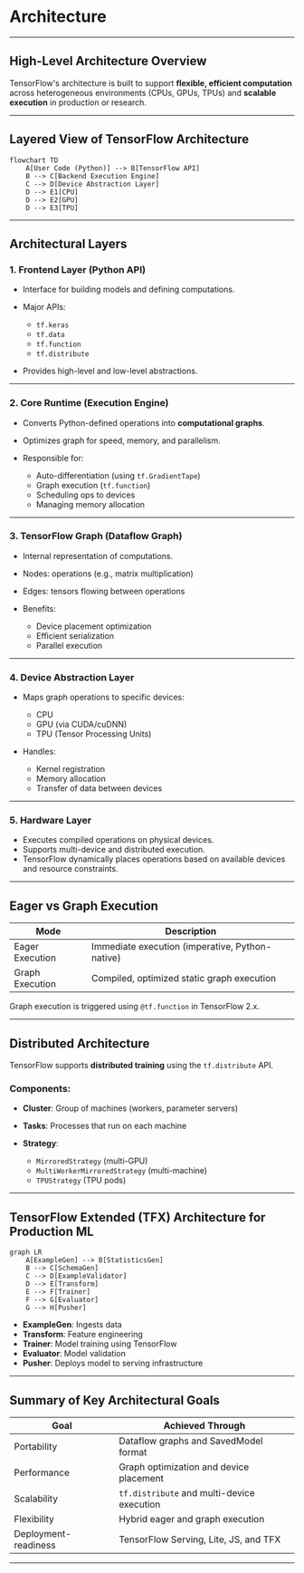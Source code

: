 # Architecture

---

## High-Level Architecture Overview

TensorFlow's architecture is built to support **flexible, efficient computation** across heterogeneous environments (CPUs, GPUs, TPUs) and **scalable execution** in production or research.

---

## Layered View of TensorFlow Architecture

```mermaid
flowchart TD
    A[User Code (Python)] --> B[TensorFlow API]
    B --> C[Backend Execution Engine]
    C --> D[Device Abstraction Layer]
    D --> E1[CPU]
    D --> E2[GPU]
    D --> E3[TPU]
```

---

## Architectural Layers

### 1. **Frontend Layer (Python API)**

* Interface for building models and defining computations.
* Major APIs:

  * `tf.keras`
  * `tf.data`
  * `tf.function`
  * `tf.distribute`
* Provides high-level and low-level abstractions.

---

### 2. **Core Runtime (Execution Engine)**

* Converts Python-defined operations into **computational graphs**.
* Optimizes graph for speed, memory, and parallelism.
* Responsible for:

  * Auto-differentiation (using `tf.GradientTape`)
  * Graph execution (`tf.function`)
  * Scheduling ops to devices
  * Managing memory allocation

---

### 3. **TensorFlow Graph (Dataflow Graph)**

* Internal representation of computations.
* Nodes: operations (e.g., matrix multiplication)
* Edges: tensors flowing between operations
* Benefits:

  * Device placement optimization
  * Efficient serialization
  * Parallel execution

---

### 4. **Device Abstraction Layer**

* Maps graph operations to specific devices:

  * CPU
  * GPU (via CUDA/cuDNN)
  * TPU (Tensor Processing Units)
* Handles:

  * Kernel registration
  * Memory allocation
  * Transfer of data between devices

---

### 5. **Hardware Layer**

* Executes compiled operations on physical devices.
* Supports multi-device and distributed execution.
* TensorFlow dynamically places operations based on available devices and resource constraints.

---

## Eager vs Graph Execution

| Mode            | Description                                     |
| --------------- | ----------------------------------------------- |
| Eager Execution | Immediate execution (imperative, Python-native) |
| Graph Execution | Compiled, optimized static graph execution      |

Graph execution is triggered using `@tf.function` in TensorFlow 2.x.

---

## Distributed Architecture

TensorFlow supports **distributed training** using the `tf.distribute` API.

### Components:

* **Cluster**: Group of machines (workers, parameter servers)
* **Tasks**: Processes that run on each machine
* **Strategy**:

  * `MirroredStrategy` (multi-GPU)
  * `MultiWorkerMirroredStrategy` (multi-machine)
  * `TPUStrategy` (TPU pods)

---

## TensorFlow Extended (TFX) Architecture for Production ML

```mermaid
graph LR
    A[ExampleGen] --> B[StatisticsGen]
    B --> C[SchemaGen]
    C --> D[ExampleValidator]
    D --> E[Transform]
    E --> F[Trainer]
    F --> G[Evaluator]
    G --> H[Pusher]
```

* **ExampleGen**: Ingests data
* **Transform**: Feature engineering
* **Trainer**: Model training using TensorFlow
* **Evaluator**: Model validation
* **Pusher**: Deploys model to serving infrastructure

---

## Summary of Key Architectural Goals

| Goal                 | Achieved Through                           |
| -------------------- | ------------------------------------------ |
| Portability          | Dataflow graphs and SavedModel format      |
| Performance          | Graph optimization and device placement    |
| Scalability          | `tf.distribute` and multi-device execution |
| Flexibility          | Hybrid eager and graph execution           |
| Deployment-readiness | TensorFlow Serving, Lite, JS, and TFX      |

---
